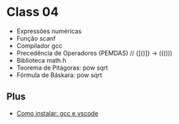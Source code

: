 # Class 04
- Expressões numéricas
- Função scanf
- Compilador gcc
- Precedência de Operadores (PEMDAS) // {[()]} -> ((()))
- Biblioteca math.h
- Teorema de Pitágoras: pow sqrt
- Fórmula de Báskara: pow sqrt

## Plus
- [Como instalar: gcc e vscode](https://www.youtube.com/watch?v=eDzQ6HkmGa4)
